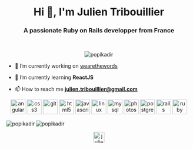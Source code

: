 <h1 align="center">Hi 👋, I'm Julien Tribouillier</h1>
<h3 align="center">A passionate Ruby on Rails developper from France</h3><br/>


<p align="center"> <img src="https://komarev.com/ghpvc/?username=popikadir" alt="popikadir" /> 


- 🔭 I’m currently working on [wearethewords](https://github.com/We-Are-The-Words)


- 🌱 I’m currently learning **ReactJS**


- 📫 How to reach me **julien.tribouillier@gmail.com**</p>




<p align="center"><img src="https://devicons.github.io/devicon/devicon.git/icons/angularjs/angularjs-original.svg" alt="angularjs" width="40" height="40"/> <img src="https://devicons.github.io/devicon/devicon.git/icons/css3/css3-original-wordmark.svg" alt="css3" width="40" height="40"/> <img src="https://www.vectorlogo.zone/logos/git-scm/git-scm-icon.svg" alt="git" width="40" height="40"/> <img src="https://devicons.github.io/devicon/devicon.git/icons/html5/html5-original-wordmark.svg" alt="html5" width="40" height="40"/> <img src="https://devicons.github.io/devicon/devicon.git/icons/javascript/javascript-original.svg" alt="javascript" width="40" height="40"/> <img src="https://devicons.github.io/devicon/devicon.git/icons/linux/linux-original.svg" alt="linux" width="40" height="40"/> <img src="https://devicons.github.io/devicon/devicon.git/icons/mysql/mysql-original-wordmark.svg" alt="mysql" width="40" height="40"/> <img src="https://devicons.github.io/devicon/devicon.git/icons/photoshop/photoshop-plain.svg" alt="photoshop" width="40" height="40"/> <img src="https://devicons.github.io/devicon/devicon.git/icons/postgresql/postgresql-original-wordmark.svg" alt="postgresql" width="40" height="40"/> <img src="https://devicons.github.io/devicon/devicon.git/icons/rails/rails-original-wordmark.svg" alt="rails" width="40" height="40"/> <img src="https://devicons.github.io/devicon/devicon.git/icons/ruby/ruby-original-wordmark.svg" alt="ruby" width="40" height="40"/></p><img align="left" src="https://github-readme-stats.vercel.app/api/top-langs/?username=popikadir&layout=compact&hide=html" alt="popikadir" />



<img align="center" src="https://github-readme-stats.vercel.app/api?username=popikadir&show_icons=true" alt="popikadir" />



<p align="center">
<a href="https://www.linkedin.com/in/julien-tribouillier/" target="blank"><img align="center" src="https://cdn.jsdelivr.net/npm/simple-icons@3.0.1/icons/linkedin.svg" alt="julien-tribouillier" height="30" width="30" /></a>
</p>
